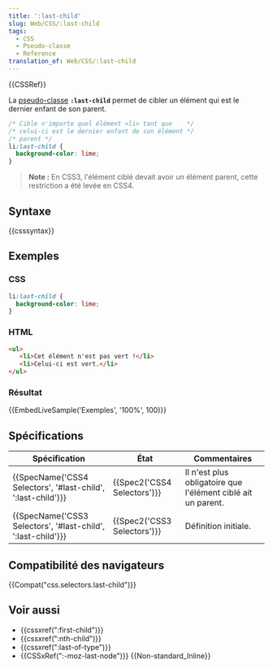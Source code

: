 ```yaml
---
title: ':last-child'
slug: Web/CSS/:last-child
tags:
  - CSS
  - Pseudo-classe
  - Reference
translation_of: Web/CSS/:last-child
---
```

{{CSSRef}}

La [pseudo-classe](/fr/docs/Web/CSS/Pseudo-classes) **`:last-child`** permet de cibler un élément qui est le dernier enfant de son parent.

```css
/* Cible n'importe quel élément <li> tant que    */
/* celui-ci est le dernier enfant de son élément */
/* parent */
li:last-child {
  background-color: lime;
}
```

> **Note :** En CSS3, l'élément ciblé devait avoir un élément parent, cette restriction a été levée en CSS4.

## Syntaxe

{{csssyntax}}

## Exemples

### CSS

```css
li:last-child {
  background-color: lime;
}
```

### HTML

```html
<ul>
   <li>Cet élément n'est pas vert !</li>
   <li>Celui-ci est vert.</li>
</ul>
```

### Résultat

{{EmbedLiveSample('Exemples', '100%', 100)}}

## Spécifications

| Spécification                                                                    | État                                 | Commentaires                                                 |
| -------------------------------------------------------------------------------- | ------------------------------------ | ------------------------------------------------------------ |
| {{SpecName('CSS4 Selectors', '#last-child', ':last-child')}} | {{Spec2('CSS4 Selectors')}} | Il n'est plus obligatoire que l'élément ciblé ait un parent. |
| {{SpecName('CSS3 Selectors', '#last-child', ':last-child')}} | {{Spec2('CSS3 Selectors')}} | Définition initiale.                                         |

## Compatibilité des navigateurs

{{Compat("css.selectors.last-child")}}

## Voir aussi

- {{cssxref(":first-child")}}
- {{cssxref(":nth-child")}}
- {{cssxref(":last-of-type")}}
- {{CSSxRef(":-moz-last-node")}} {{Non-standard_Inline}}
